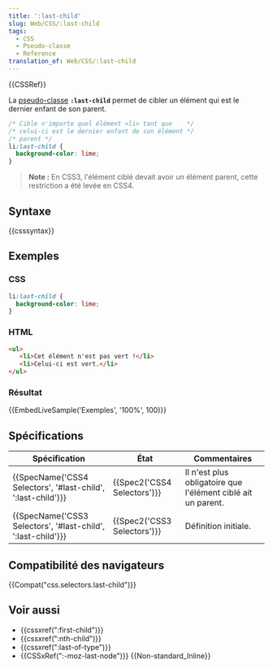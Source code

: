 ```yaml
---
title: ':last-child'
slug: Web/CSS/:last-child
tags:
  - CSS
  - Pseudo-classe
  - Reference
translation_of: Web/CSS/:last-child
---
```

{{CSSRef}}

La [pseudo-classe](/fr/docs/Web/CSS/Pseudo-classes) **`:last-child`** permet de cibler un élément qui est le dernier enfant de son parent.

```css
/* Cible n'importe quel élément <li> tant que    */
/* celui-ci est le dernier enfant de son élément */
/* parent */
li:last-child {
  background-color: lime;
}
```

> **Note :** En CSS3, l'élément ciblé devait avoir un élément parent, cette restriction a été levée en CSS4.

## Syntaxe

{{csssyntax}}

## Exemples

### CSS

```css
li:last-child {
  background-color: lime;
}
```

### HTML

```html
<ul>
   <li>Cet élément n'est pas vert !</li>
   <li>Celui-ci est vert.</li>
</ul>
```

### Résultat

{{EmbedLiveSample('Exemples', '100%', 100)}}

## Spécifications

| Spécification                                                                    | État                                 | Commentaires                                                 |
| -------------------------------------------------------------------------------- | ------------------------------------ | ------------------------------------------------------------ |
| {{SpecName('CSS4 Selectors', '#last-child', ':last-child')}} | {{Spec2('CSS4 Selectors')}} | Il n'est plus obligatoire que l'élément ciblé ait un parent. |
| {{SpecName('CSS3 Selectors', '#last-child', ':last-child')}} | {{Spec2('CSS3 Selectors')}} | Définition initiale.                                         |

## Compatibilité des navigateurs

{{Compat("css.selectors.last-child")}}

## Voir aussi

- {{cssxref(":first-child")}}
- {{cssxref(":nth-child")}}
- {{cssxref(":last-of-type")}}
- {{CSSxRef(":-moz-last-node")}} {{Non-standard_Inline}}
